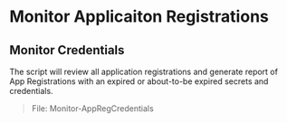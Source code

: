 # Monitor Applicaiton Registrations

## Monitor Credentials
The script will review all application registrations and generate report of App Registrations
with an expired or about-to-be expired secrets and credentials.

> File: Monitor-AppRegCredentials

